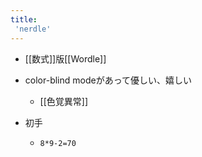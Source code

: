 ```yaml
---
title:
 'nerdle'
---
```


- [[数式]]版[[Wordle]]

- color-blind modeがあって優しい、嬉しい
    - [[色覚異常]]

- 初手
    - `8*9-2=70`

